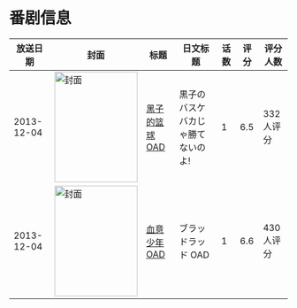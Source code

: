 # 番剧信息

|放送日期|封面|标题|日文标题|话数|评分|评分人数|
|---|---|---|---|---|---|---|
|2013-12-04|<img src="//lain.bgm.tv/pic/cover/c/b4/9e/79813_kp1KG.jpg" alt="封面" style="width:150px;height:200px;object-fit:cover;">|[黑子的篮球 OAD](https://bangumi.tv/subject/79813)|黒子のバスケ バカじゃ勝てないのよ!|1|6.5|332人评分|
|2013-12-04|<img src="//lain.bgm.tv/pic/cover/c/a4/ca/80995_Q8Zsg.jpg" alt="封面" style="width:150px;height:200px;object-fit:cover;">|[血意少年 OAD](https://bangumi.tv/subject/80995)|ブラッドラッド OAD|1|6.6|430人评分|
